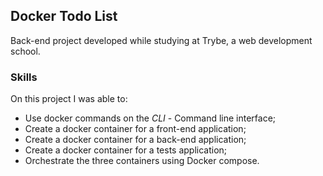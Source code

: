 ## Docker Todo List

Back-end project developed while studying at Trybe, a web development school.

### Skills
On this project I was able to:
  * Use docker commands on the _CLI_ - Command line interface;
  * Create a docker container for a front-end application;
  * Create a docker container for a back-end application;
  * Create a docker container for a tests application;
  * Orchestrate the three containers using Docker compose.
